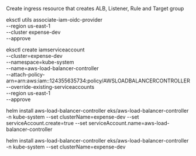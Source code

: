  Create ingress resource that creates ALB, Listener, Rule and Target group

eksctl utils associate-iam-oidc-provider \
    --region us-east-1 \
    --cluster expense-dev \
    --approve
	
eksctl create iamserviceaccount \
--cluster=expense-dev \
--namespace=kube-system \
--name=aws-load-balancer-controller \
--attach-policy-arn=arn:aws:iam::124355635734:policy/AWSLOADBALANCERCONTROLLER \
--override-existing-serviceaccounts \
--region us-east-1 \
--approve

helm install aws-load-balancer-controller eks/aws-load-balancer-controller -n kube-system --set clusterName=expense-dev --set serviceAccount.create=true --set serviceAccount.name=aws-load-balancer-controller

helm install aws-load-balancer-controller eks/aws-load-balancer-controller -n kube-system --set clusterName=expense-dev